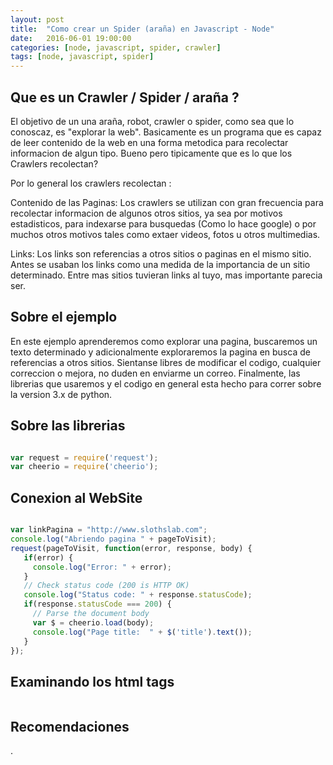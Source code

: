 ```yaml
---
layout: post
title:  "Como crear un Spider (araña) en Javascript - Node"
date:   2016-06-01 19:00:00
categories: [node, javascript, spider, crawler]
tags: [node, javascript, spider]
---
```



## Que es un Crawler / Spider / araña ?

El objetivo de un una araña, robot, crawler o spider, como sea que lo conoscaz, es "explorar la web". Basicamente es un programa que es capaz de leer contenido de la web en una forma metodica para recolectar informacion de algun tipo. Bueno pero tipicamente que es lo que los Crawlers recolectan?

Por lo general los crawlers recolectan :

Contenido de las Paginas: Los crawlers se utilizan con gran frecuencia para recolectar informacion de algunos otros sitios, ya sea por motivos estadisticos, para indexarse para busquedas (Como lo hace google) o por muchos otros motivos tales como extaer videos, fotos u otros multimedias.

Links: Los links son referencias a otros sitios o paginas en el mismo sitio. Antes se usaban los links como una medida de la importancia de un sitio determinado. Entre mas sitios tuvieran links al tuyo, mas importante parecia ser.


## Sobre el ejemplo

En este ejemplo aprenderemos como explorar una pagina, buscaremos un texto determinado y adicionalmente exploraremos la pagina en busca de referencias a otros sitios. Sientanse libres de modificar el codigo, cualquier correccion o mejora, no duden en enviarme un correo.
Finalmente, las librerias que usaremos y el codigo en general esta hecho para correr sobre la version 3.x de python.

## Sobre las librerias

``` javascript

var request = require('request');
var cheerio = require('cheerio');

```

## Conexion al WebSite

``` javascript

var linkPagina = "http://www.slothslab.com";
console.log("Abriendo pagina " + pageToVisit);
request(pageToVisit, function(error, response, body) {
   if(error) {
     console.log("Error: " + error);
   }
   // Check status code (200 is HTTP OK)
   console.log("Status code: " + response.statusCode);
   if(response.statusCode === 200) {
     // Parse the document body
     var $ = cheerio.load(body);
     console.log("Page title:  " + $('title').text());
   }
});

```

## Examinando los html tags

``` javascript

```


## Recomendaciones



.
